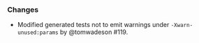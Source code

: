 ### Changes

* Modified generated tests not to emit warnings under `-Xwarn-unused:params` by @tomwadeson #119.
